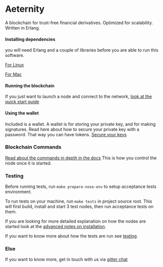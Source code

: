 Aeternity
==========

A blockchain for trust-free financial derivatives.
Optimized for scalability.
Written in Erlang. 

#### Installing dependencies

you will need Erlang and a couple of libraries before you are able to run this software.

[For Linux](docs/linux_dependencies.md)

[For Mac](docs/mac_dependencies.md)


#### Running the blockchain

If you just want to launch a node and connect to the network, [look at the quick start guide](docs/turn_it_on.md)

#### Using the wallet

Included is a wallet. A wallet is for storing your private key, and for making signatures.
Read here about how to secure your private key with a password. That way you can have tokens.
[Secure your keys](docs/securing_keys.md)

### Blockchain Commands

[Read about the commands in depth in the docs](docs/commands.md) This is how you control the node once it is started.

### Testing

Before running tests, run `make prepare-nose-env` to setup acceptance tests environment.

To run tests on your machine, run `make tests` in project source root. This will first build, install and start 3 test nodes, then run acceptance tests on them.

If you are looking for more detailed explanation on how the nodes are started look at the [advanced notes on installation](docs/installation_notes.md).

If you want to know more about how the tests are run see [testing](docs/testing.md).

### Else
If you want to know more, get in touch with us via [gitter chat](https://gitter.im/aeternity/Lobby)

